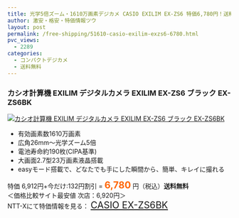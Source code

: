 ```yaml
---
title: 光学5倍ズーム・1610万画素デジカメ CASIO EXILIM EX-ZS6 特価6,780円！送料無料！
author: 激安・格安・特価情報ツウ
layout: post
permalink: /free-shipping/51610-casio-exilim-exzs6-6780.html
pvc_views:
  - 2289
categories:
  - コンパクトデジカメ
  - 送料無料
---
```

### カシオ計算機 EXILIM デジタルカメラ EXILIM EX-ZS6 ブラック EX-ZS6BK

<div class="img-bg2 img_L">
  <a href="http://px.a8.net/svt/ejp?a8mat=ZYP6S+8IMA3E+S1Q+BWGDT&a8ejpredirect=http://nttxstore.jp/_II_CS13888211" target="_blank" title="カシオ計算機 EXILIM デジタルカメラ EXILIM EX-ZS6 ブラック EX-ZS6BK"><img src="http://i2.wp.com/image.nttxstore.jp/l2_images/C/CS/CS13888211.jpg?resize=120%2C120" border="0" alt="カシオ計算機 EXILIM デジタルカメラ EXILIM EX-ZS6 ブラック EX-ZS6BK" style="border: 0pt none;" data-recalc-dims="1" /></a>
</div>

<!--more-->

  * 有効画素数1610万画素
  * 広角26mm～光学ズーム5倍
  * 電池寿命約190枚(CIPA基準)
  * 大画面2.7型23万画素液晶搭載
  * easyモード搭載で、どなたでも手にした瞬間から、簡単、キレイに撮れる

特価 6,912円+今だけ:132円割引 = <span style="color: #ff6600; font-size: 150%;"><strong>6,780</strong></span> 円（税込）**送料無料**  
＜価格比較サイト最安値 次店：6,920円＞  
NTT-Xにて特価情報を見る： <span style="font-size: 150%;"><a href="http://px.a8.net/svt/ejp?a8mat=ZYP6S+8IMA3E+S1Q+BWGDT&a8ejpredirect=http://nttxstore.jp/_II_CS13888211" target="_blank">CASIO EX-ZS6BK</a></span>